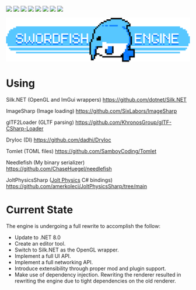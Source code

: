 [![](https://img.shields.io/nuget/v/Swordfish)](https://www.nuget.org/packages/Swordfish/)
[![](https://img.shields.io/nuget/v/Swordfish.Engine?label=Engine)](https://www.nuget.org/packages/Swordfish.Engine/)
[![](https://img.shields.io/nuget/v/Swordfish.Library?label=Library)](https://www.nuget.org/packages/Swordfish.Library/)
[![](https://img.shields.io/nuget/v/Swordfish.Integrations?label=Integrations)](https://www.nuget.org/packages/Swordfish.Integrations/)
[![](https://img.shields.io/nuget/v/Swordfish.ECS?label=ECS)](https://www.nuget.org/packages/Swordfish.ECS/)
[![](https://img.shields.io/nuget/v/Needlefish?label=Needlefish)](https://www.nuget.org/packages/Needlefish/)
[![](https://img.shields.io/nuget/v/Shoal?label=Shoal)](https://www.nuget.org/packages/Shoal/)
[![](https://img.shields.io/nuget/v/Swordfish.Compilation?label=Compilation)](https://www.nuget.org/packages/Swordfish.Compilation/)

<p align="center">
  <a href="">
    <img alt="Swordfish" src="Swordfish/Manifest/banner.png">
  </a>
</p>

# Using
Silk.NET (OpenGL and ImGui wrappers) https://github.com/dotnet/Silk.NET

ImageSharp (Image loading) https://github.com/SixLabors/ImageSharp

glTF2Loader (GLTF parsing) https://github.com/KhronosGroup/glTF-CSharp-Loader

DryIoc (DI) https://github.com/dadhi/DryIoc

Tomlet (TOML files) https://github.com/SamboyCoding/Tomlet

Needlefish (My binary serializer) https://github.com/ChaseHuegel/needlefish

JoltPhysicsSharp ([Jolt Physics](https://github.com/jrouwe/JoltPhysics) C# bindings) https://github.com/amerkoleci/JoltPhysicsSharp/tree/main

# Current State
The engine is undergoing a full rewrite to accomplish the follow:

- Update to .NET 8.0
- Create an editor tool.
- Switch to Silk.NET as the OpenGL wrapper.
- Implement a full UI API.
- Implement a full networking API.
- Introduce extensibility through proper mod and plugin support.
- Make use of dependency injection. Rewriting the renderer resulted in rewriting the engine due to tight dependencies on the old renderer.